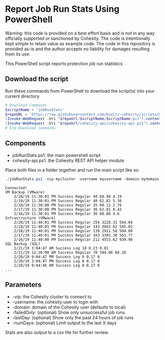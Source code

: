 # Report Job Run Stats Using PowerShell

Warning: this code is provided on a best effort basis and is not in any way officially supported or sanctioned by Cohesity. The code is intentionally kept simple to retain value as example code. The code in this repository is provided as-is and the author accepts no liability for damages resulting from its use.

This PowerShell script reports protection job run statistics

## Download the script

Run these commands from PowerShell to download the script(s) into your current directory

```powershell
# Download Commands
$scriptName = 'jobRunStats'
$repoURL = 'https://raw.githubusercontent.com/bseltz-cohesity/scripts/master/powershell'
(Invoke-WebRequest -Uri "$repoUrl/$scriptName/$scriptName.ps1").content | Out-File "$scriptName.ps1"; (Get-Content "$scriptName.ps1") | Set-Content "$scriptName.ps1"
(Invoke-WebRequest -Uri "$repoUrl/cohesity-api/cohesity-api.ps1").content | Out-File cohesity-api.ps1; (Get-Content cohesity-api.ps1) | Set-Content cohesity-api.ps1
# End Download Commands
```

## Components

* jobRunStats.ps1: the main powershell script
* cohesity-api.ps1: the Cohesity REST API helper module

Place both files in a folder together and run the main script like so:

```powershell
./jobRunStats.ps1 -vip mycluster -username myusername -domain mydomain.net
```

```text
Connected!
VM Backup (VMware)
    2/20/19 11:30:01 PM Success Regular 40 60.94 4.19
    2/19/19 11:30:01 PM Success Regular 40 62.81 5.36
    2/18/19 11:30:00 PM Success Regular 35 60.12 2.76
    2/17/19 11:30:00 PM Success Regular 36 62.81 0.42
    2/16/19 11:30:01 PM Success Regular 36 60.88 4.6
Infrastructure (VMware)
    2/20/19 11:40:01 PM Success Regular 154 3228.31 564.04
    2/19/19 11:40:01 PM Success Regular 143 3043.62 585.02
    2/18/19 11:40:01 PM Success Regular 139 2911.56 504.09
    2/17/19 11:40:01 PM Success Regular 163 3393.38 563.77
    2/16/19 11:40:00 PM Success Regular 211 4553.62 939.96
SQL Backup (SQL)
    2/21/19 3:04:47 AM Success Log 10 0.23 0.01
    2/21/19 12:20:00 AM Success Regular 70 394.06 68.18
    2/20/19 9:04:47 PM Success Log 8 0.17 0
    2/20/19 3:04:47 PM Success Log 8 0.17 0
    2/20/19 9:04:46 AM Success Log 8 0.17 0
...
```

## Parameters

* -vip: the Cohesity cluster to connect to
* -username: the cohesity user to login with
* -domain: domain of the Cohesity user (defaults to local)
* -failedOnly: (optional) Show only unsuccessful job runs
* -lastDay: (optional) Show only the past 24 hours of job runs
* -numDays: (optional) Limit output to the last X days

Stats are also output to a csv file for further review.
